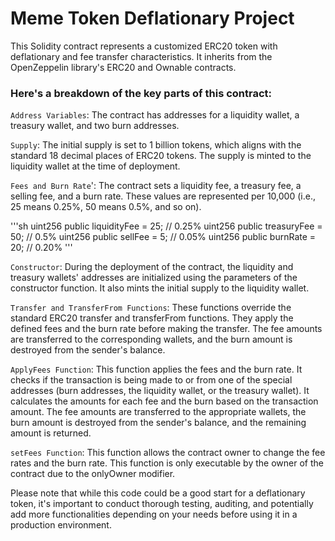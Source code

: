 # Meme Token Deflationary Project

This Solidity contract represents a customized ERC20 token with deflationary and fee transfer characteristics. 
It inherits from the OpenZeppelin library's ERC20 and Ownable contracts.


### Here's a breakdown of the key parts of this contract:

`Address Variables`: The contract has addresses for a liquidity wallet, a treasury wallet, and two burn addresses.

`Supply`: The initial supply is set to 1 billion tokens, which aligns with the standard 18 decimal places of ERC20 tokens. The supply is minted to the liquidity wallet at the time of deployment.

`Fees and Burn Rate`': The contract sets a liquidity fee, a treasury fee, a selling fee, and a burn rate. These values are represented per 10,000 (i.e., 25 means 0.25%, 50 means 0.5%, and so on).

'''sh
    uint256 public liquidityFee = 25; // 0.25%
    uint256 public treasuryFee = 50; // 0.5%
    uint256 public sellFee = 5; // 0.05%
    uint256 public burnRate = 20; // 0.20%
'''

`Constructor`: During the deployment of the contract, the liquidity and treasury wallets' addresses are initialized using the parameters of the constructor function. It also mints the initial supply to the liquidity wallet.

`Transfer and TransferFrom Functions`: These functions override the standard ERC20 transfer and transferFrom functions. They apply the defined fees and the burn rate before making the transfer. The fee amounts are transferred to the corresponding wallets, and the burn amount is destroyed from the sender's balance.

`ApplyFees Function`: This function applies the fees and the burn rate. It checks if the transaction is being made to or from one of the special addresses (burn addresses, the liquidity wallet, or the treasury wallet). It calculates the amounts for each fee and the burn based on the transaction amount. The fee amounts are transferred to the appropriate wallets, the burn amount is destroyed from the sender's balance, and the remaining amount is returned.

`setFees Function`: This function allows the contract owner to change the fee rates and the burn rate. This function is only executable by the owner of the contract due to the onlyOwner modifier.

Please note that while this code could be a good start for a deflationary token, it's important to conduct thorough testing, auditing, and potentially add more functionalities depending on your needs before using it in a production environment.
